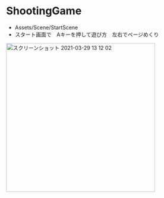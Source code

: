 # ShootingGame
- Assets/Scene/StartScene
- スタート画面で　Aキーを押して遊び方　左右でページめくり
<img width="400" alt="スクリーンショット 2021-03-29 13 12 02" src="https://user-images.githubusercontent.com/43666946/112786111-7a829280-9090-11eb-9683-74b44d5c7810.png">

